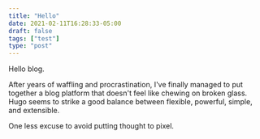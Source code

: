 ```yaml
---
title: "Hello"
date: 2021-02-11T16:28:33-05:00
draft: false
tags: ["test"]
type: "post"
---
```


Hello blog.

After years of waffling and procrastination, I've finally managed to put together a blog platform that doesn't feel like chewing on broken glass. Hugo seems to strike a good balance between flexible, powerful, simple, and extensible.

One less excuse to avoid putting thought to pixel.